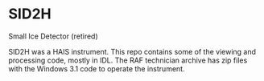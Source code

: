 # SID2H
Small Ice Detector (retired)

SID2H was a HAIS instrument.  This repo contains some of the viewing and processing code, mostly in IDL.  The RAF technician archive has zip files with the Windows 3.1 code to operate the instrument.
